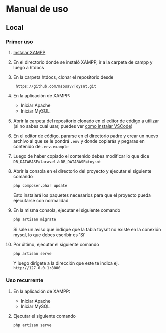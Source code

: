 # Manual de uso

## Local

### Primer uso

1. [Instalar XAMPP](https://www.apachefriends.org/download.html)

2. En el directorio donde se instaló XAMPP, ir a la carpeta de xampp y luego a htdocs

3. En la carpeta htdocs, clonar el repositorio desde

    ```git
     https://github.com/msosav/Toysnt.git
    ```

4. En la aplicación de XAMPP:

    - Iniciar Apache
    - Iniciar MySQL

5. Abrir la carpeta del repositorio clonado en el editor de código a utilizar (si no sabes cual usar, puedes ver [como instalar VSCode](https://code.visualstudio.com/download))

6. En el editor de código, pararse en el directorio padre y crear un nuevo archivo al que se le pondrá `.env` y donde copiarás y pegaras en contenido de `.env.example`

7. Luego de haber copiado el contenido debes modificar lo que dice `DB_DATABASE=laravel` a `DB_DATABASE=toysnt`

8. Abrir la consola en el directorio del proyecto y ejecutar el siguiente comando

    ```cmd
    php composer.phar update
    ```

    Esto instalará los paquetes necesarios para que el proyecto pueda ejecutarse con normalidad

9. En la misma consola, ejecutar el siguiente comando

    ```cmd
    php artisan migrate
    ```

    Si sale un aviso que indique que la tabla toysnt no existe en la conexión mysql, lo que debes escribir es 'Si'

10. Por último, ejecutar el siguiente comando

    ```cmd
    php artisan serve
    ```

    Y luego dirígete a la dirección que este te indica ej. `http://127.0.0.1:8000`

### Uso recurrente

1. En la aplicación de XAMPP:

    - Iniciar Apache
    - Iniciar MySQL

2. Ejecutar el siguiente comando

    ```cmd
    php artisan serve
    ```
